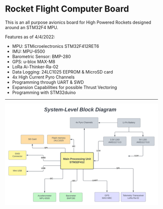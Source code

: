 # Rocket Flight Computer Board
This is an all purpose avionics board for High Powered Rockets designed around an STM32F4 MPU.


Features as of 4/4/2022:
- MPU: STMicroelectronics STM32F412RET6
- IMU: MPU-6500
- Barometric Sensor: BMP-280
- GPS: u-blox MAX-M8
- LoRa Ai-Thinker-Ra-02
- Data Logging: 24LC1025 EEPROM & MicroSD card
- 4x High Current Pyro Channels
- Programming through UART & SWD
- Expansion Capabilities for possible Thrust Vectoring 
- Programming with STM32duino

---
![Block Diagram](https://github.com/Tsiompanis/Rocket-Flight-Computer/blob/864d891aa6c3055b03ece43194ed88bbf5485484/Block%20Diagram.png)
